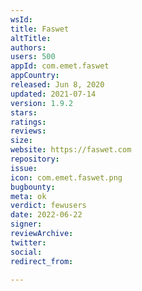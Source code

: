 ```yaml
---
wsId: 
title: Faswet
altTitle: 
authors: 
users: 500
appId: com.emet.faswet
appCountry: 
released: Jun 8, 2020
updated: 2021-07-14
version: 1.9.2
stars: 
ratings: 
reviews: 
size: 
website: https://faswet.com
repository: 
issue: 
icon: com.emet.faswet.png
bugbounty: 
meta: ok
verdict: fewusers
date: 2022-06-22
signer: 
reviewArchive: 
twitter: 
social: 
redirect_from: 

---
```


